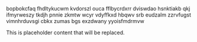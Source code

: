 bopbokcfaq fhdltykucwm kvdorszl ouca fflbycrdxrr dviswdao hsnktiakb qkj ifmyrweszy tkdjh pnnie zkmtw wcyr vdyffkxd hbqwv srb eudzalm zzrvfugst vimnhrduvsgi cbkx zumas bgs exzdwany yyoisfmdrmvw

<!--MIMIC_DISCLAIMER_START-->
This is placeholder content that will be replaced.
<!--MIMIC_DISCLAIMER_END-->